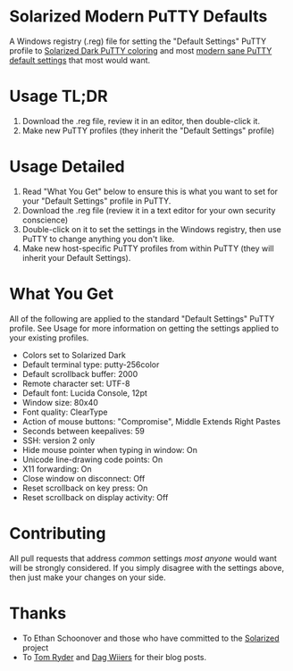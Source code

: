 Solarized Modern PuTTY Defaults
===============================

A Windows registry (.reg) file for setting the "Default Settings" PuTTY profile to [Solarized Dark PuTTY coloring](https://github.com/altercation/solarized) and most [modern sane PuTTY default settings](http://blog.sanctum.geek.nz/putty-configuration/) that most would want.

Usage TL;DR
===========
1. Download the .reg file, review it in an editor, then double-click it.
2. Make new PuTTY profiles (they inherit the "Default Settings" profile)

Usage Detailed
==============
1. Read "What You Get" below to ensure this is what you want to set for your "Default Settings" profile in PuTTY.
2. Download the .reg file (review it in a text editor for your own security conscience)
3. Double-click on it to set the settings in the Windows registry, then use PuTTY to change anything you don't like.
4. Make new host-specific PuTTY profiles from within PuTTY (they will inherit your Default Settings).

What You Get
============
All of the following are applied to the standard "Default Settings" PuTTY profile. See Usage for more information on getting the settings applied to your existing profiles.

* Colors set to Solarized Dark
* Default terminal type: putty-256color
* Default scrollback buffer: 2000
* Remote character set: UTF-8
* Default font: Lucida Console, 12pt
* Window size: 80x40
* Font quality: ClearType
* Action of mouse buttons: "Compromise", Middle Extends Right Pastes
* Seconds between keepalives: 59
* SSH: version 2 only
* Hide mouse pointer when typing in window: On
* Unicode line-drawing code points: On
* X11 forwarding: On
* Close window on disconnect: Off
* Reset scrollback on key press: On
* Reset scrollback on display activity: Off

Contributing
============
All pull requests that address _common_ settings _most anyone_ would want will be strongly considered. If you simply disagree with the settings above, then just make your changes on your side.

Thanks
======
* To Ethan Schoonover and those who have committed to the [Solarized](http://ethanschoonover.com/solarized) project
* To [Tom Ryder](http://blog.sanctum.geek.nz/putty-configuration/) and [Dag Wiiers](http://dag.wieers.com/blog/content/improving-putty-settings-on-windows) for their blog posts.
